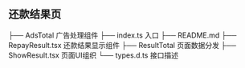 ## 还款结果页

├── AdsTotal 广告处理组件
├── index.ts 入口
├── README.md
├── RepayResult.tsx 还款结果显示组件
├── ResultTotal 页面数据分发
├── ShowResult.tsx  页面UI组织
└── types.d.ts 接口描述
